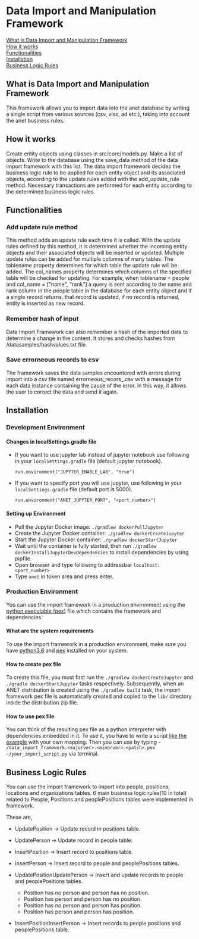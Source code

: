 # Data Import and Manipulation Framework

[What is Data Import and Manipulation Framework](#what_is_data_import_and_manipulation_framework) <br />
[How it works](#how_it_works) <br />
[Functionalities](#functionalities) <br />
[Installation](#installation) <br />
[Business Logic Rules](#business-logic-rules)<br />

## What is Data Import and Manipulation Framework
This framework allows you to import data into the anet database by writing a single script from various sources (csv, xlsx, ad etc.), taking into account the anet business rules.<br />

## How it works
Create entity objects using classes in src/core/models.py. Make a list of objects. Write to the database using the save_data method of the data import framework with this list. The data import framework decides the business logic rule to be applied for each entity object and its associated objects, according to the update rules added with the add_update_rule method. Necessary transactions are performed for each entity according to the determined business logic rules.


## Functionalities

### Add update rule method
This method adds an update rule each time it is called. With the update rules defined by this method, it is determined whether the incoming entity objects and their associated objects will be inserted or updated. Multiple update rules can be added for multiple columns of many tables. The tablename property determines for which table the update rule will be added. The col_names property determines which columns of the specified table will be checked for updating. For example, when tablename = people and col_name = ["name", "rank"] a query is sent according to the name and rank column in the people table in the database for each entity object and if a single record returns, that record is updated, if no record is returned, entity is inserted as new record.

### Remember hash of input
Data Import Framework can also remember a hash of the imported data to determine a change in the content. It stores and checks hashes from /datasamples/hashvalues.txt file.

### Save errorneous records to csv
The framework saves the data samples encountered with errors during import into a csv file named errorneous_recors_<timestamp>.csv with a message for each data instance containing the cause of the error. In this way, it allows the user to correct the data and send it again.

## Installation
### Development Environment
#### Changes in localSettings.gradle file
- If you want to use jupyter lab instead of jupyter notebook use following in your `localSettings.gradle` file (default jupyter notebook).
    ```
    run.environment("JUPYTER_ENABLE_LAB", "true")
    ```
- If you want to specify port you will use jupyter, use following in your `localSettings.gradle` file (default port is 5000).
    ```
    run.environment("ANET_JUPYTER_PORT", "<port_number>")
    ```

#### Setting up Environment
- Pull the Jupyter Docker image: `./gradlew dockerPullJupyter`
- Create the Jupyter Docker container: `./gradlew dockerCreateJupyter`
- Start the Jupyter Docker container: `./gradlew dockerStartJupyter`
- Wait until the container is fully started, then run `./gradlew dockerInstallJupyterDevDependencies` to install dependencies by using pipfile.
- Open browser and type following to addressbar `localhost:<port_number>`
- Type `anet` in token area and press enter.

### Production Environment
You can use the import framework in a production environment using the [python executable (pex)](https://pypi.org/project/pex/) file which contains the framework and dependencies.

#### What are the system requirements
To use the import framework in a production environment, make sure you have [python3.6](https://www.python.org/) and [pex](https://pypi.org/project/pex/) installed on your system.

#### How to create pex file
To create this file, you must first run the `./gradlew dockerCreateJupyter` and `./gradle dockerStartJupyter` tasks respectively. Subsequently, when an ANET distribution is created using the `./gradlew build` task, the import framework pex file is automatically created and copied to the `lib/` directory inside the distribution zip file.

#### How to use pex file
You can think of the resulting pex file as a python interpreter with dependencies embedded in it. To use it, you have to write a script [like the example](https://github.com/NCI-Agency/anet/blob/GH-2959-Data-import-and-manipulation-framework/anet-tools/src/examples/read_parse_import_example.py) with your own mapping. Then you can use by typing `~ /data_import_framework.<majorver>.<minorver>.<patch>.pex ~/your_import_script.py` via terminal.

## Business Logic Rules
You can use the import framework to import into people, positions, locations and organizations tables. 6 main business logic rules(10 in total) related to People, Positions and peoplePositions tables were implemented in framework. <br />

These are,

- UpdatePosition -> Update record in positions table. <br />
- UpdatePerson -> Update record in people table. <br />

- InsertPosition -> Insert record to positions table. <br />
- InsertPerson -> Insert record to people and peoplePositions tables. <br />

- UpdatePositionUpdatePerson -> Insert and update records to people and peoplePositions tables.
  - Position has no person and person has no position.
  - Position has person and person has no position.
  - Position has no person and person has position.
  - Position has person and person has position.

- InsertPositionInsertPerson -> Insert records to people positions and peoplePositions table.
